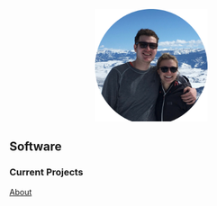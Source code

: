 <p style="text-align:center;">
  <img src="./images/jh.png" alt="Jackson" width="200" height="200">
  <h2>Software</h2>
  <h3>Current Projects</h3>
</p>
<p>
   <nav> <a href="/about">About</a></nav>
</p>
